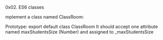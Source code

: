 0x02. ES6 classes

mplement a class named ClassRoom:

Prototype: export default class ClassRoom
It should accept one attribute named maxStudentsSize (Number) and assigned to _maxStudentsSize
